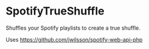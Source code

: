 # SpotifyTrueShuffle
Shuffles your Spotify playlists to create a true shuffle.

Uses https://github.com/jwilsson/spotify-web-api-php


